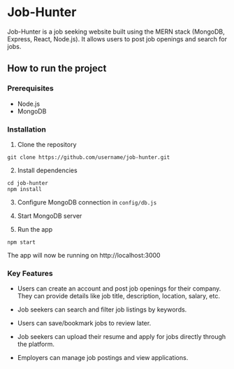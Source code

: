 # Job-Hunter

Job-Hunter is a job seeking website built using the MERN stack (MongoDB, Express, React, Node.js). It allows users to post job openings and search for jobs.

## How to run the project

### Prerequisites

- Node.js
- MongoDB

### Installation

1. Clone the repository

```
git clone https://github.com/username/job-hunter.git
```

2. Install dependencies

```
cd job-hunter
npm install
```

3. Configure MongoDB connection in `config/db.js`

4. Start MongoDB server

5. Run the app

```
npm start
```

The app will now be running on http://localhost:3000

### Key Features

- Users can create an account and post job openings for their company. They can provide details like job title, description, location, salary, etc.

- Job seekers can search and filter job listings by keywords.

- Users can save/bookmark jobs to review later.

- Job seekers can upload their resume and apply for jobs directly through the platform.

- Employers can manage job postings and view applications.
